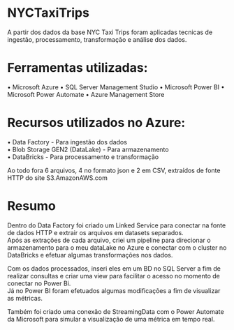 # NYCTaxiTrips
A partir dos dados da base NYC Taxi Trips foram aplicadas tecnicas de ingestão, processamento, transformação e análise dos dados.


# Ferramentas utilizadas:
 •	Microsoft Azure
 •	SQL Server Management Studio
 •	Microsoft Power BI
 •	Microsoft Power Automate
 •      Azure Management Store
 
# Recursos utilizados no Azure:
 •  Data Factory - Para ingestão dos dados\
 •  Blob Storage GEN2 (DataLake) - Para armazenamento\
 •  DataBricks - Para processamento e transformação

Ao todo fora 6 arquivos, 4 no formato json e 2 em CSV, extraídos de fonte HTTP do site S3.AmazonAWS.com   

# Resumo
Dentro do Data Factory foi criado um Linked Service para conectar na fonte de dados HTTP e extrair os arquivos em datasets separados.\
Após as extrações de cada arquivo, criei um pipeline para direcionar o armazenamento para o meu dataLake no Azure e conectar com o cluster no DataBricks e efetuar algumas transformações nos dados.

Com os dados processados, inseri eles em um BD no SQL Server a fim de realizar consultas e criar uma view para facilitar o acesso no momento de conectar no Power Bi.\
Já no Power BI foram efetuados algumas modificações a fim de visualizar as métricas.

Também foi criado uma conexão de StreamingData com o Power Automate da Microsoft para simular a visualização de uma métrica em tempo real.



   
